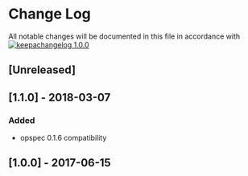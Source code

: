 # Change Log

All notable changes will be documented in this file in accordance with
[![keepachangelog 1.0.0](https://img.shields.io/badge/keepachangelog-1.0.0-brightgreen.svg)](http://keepachangelog.com/en/1.0.0/)

## \[Unreleased]

## \[1.1.0] - 2018-03-07

### Added

- opspec 0.1.6 compatibility

## \[1.0.0] - 2017-06-15

